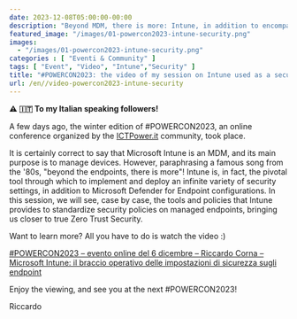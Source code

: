 ```yaml
---
date: 2023-12-08T05:00:00-00:00
description: "Beyond MDM, there is more: Intune, in addition to encompassing everything needed for device management, also serves as the operational arm of Microsoft's security tools. Let's see how it can help us secure devices and identities."
featured_image: "/images/01-powercon2023-intune-security.png"
images:
  - "/images/01-powercon2023-intune-security.png"
categories : [ "Eventi & Community" ]
tags: [ "Event", "Video", "Intune","Security" ]
title: "#POWERCON2023: the video of my session on Intune used as a security tool is now available"
url: /en//video-powercon2023-intune-security
---
```

**⚠️ 🇮🇹 To my Italian speaking followers!**

A few days ago, the winter edition of #POWERCON2023, an online conference organized by the [ICTPower.it](https://ictpower.it) community, took place.

It is certainly correct to say that Microsoft Intune is an MDM, and its main purpose is to manage devices. However, paraphrasing a famous song from the '80s, "beyond the endpoints, there is more"! Intune is, in fact, the pivotal tool through which to implement and deploy an infinite variety of security settings, in addition to Microsoft Defender for Endpoint configurations. In this session, we will see, case by case, the tools and policies that Intune provides to standardize security policies on managed endpoints, bringing us closer to true Zero Trust Security.

Want to learn more? All you have to do is watch the video :)

[#POWERCON2023 – evento online del 6 dicembre – Riccardo Corna – Microsoft Intune: il braccio operativo delle impostazioni di sicurezza sugli endpoint](https://www.ictpower.it/events/powercon2023-evento-online-del-6-dicembre-riccardo-corna-il-braccio-operativo-delle-impostazioni-di-sicurezza-sugli-endpoint-di-microsoft-intune.htm)

Enjoy the viewing, and see you at the next #POWERCON2023!

Riccardo